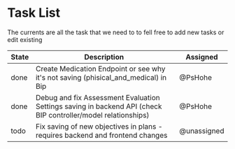 # Task List

The currents are all the task that we need to to
fell free to add new tasks or edit existing

| State | Description | Assigned |
|-------|-------------|----------|
| done | Create Medication Endpoint or see why it's not saving (phisical_and_medical) in Bip| @PsHohe |
| done | Debug and fix Assessment Evaluation Settings saving in backend API (check BIP controller/model relationships) | @PsHohe |
| todo | Fix saving of new objectives in plans - requires backend and frontend changes | @unassigned |
